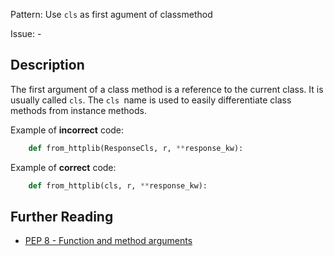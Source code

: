 Pattern: Use `cls` as first agument of classmethod

Issue: -

## Description

The first argument of a class method is a reference to the current class. It is usually called `cls`. The `cls `name is used to easily differentiate class methods from instance methods.

Example of **incorrect** code:

```python
    def from_httplib(ResponseCls, r, **response_kw):
```

Example of **correct** code:

```python
    def from_httplib(cls, r, **response_kw):
```

## Further Reading

* [PEP 8 - Function and method arguments](http://legacy.python.org/dev/peps/pep-0008/#function-and-method-arguments)
